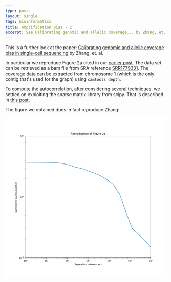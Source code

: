 ```yaml
---
type: posts
layout: single
tags: bioinformatics
title: Amplification Bias - 2
excerpt: See Calibrating genomic and allelic coverage... by Zhang, et. al.
---
```


This is a further look at the paper:
[Calibrating genomic and allelic coverage bias in single-cell sequencing](https://www.ncbi.nlm.nih.gov/pmc/articles/PMC4922254/) by Zhang, et. al.

In particular we reproduce Figure 2a cited in our [earlier post](/AutoCorrelation).  The data set can be retrieved
as a bam file from SRA reference [SRR1779331](https://trace.ncbi.nlm.nih.gov/Traces/sra/?run=SRR1779331).  The coverage
data can be extracted from chromosome 1 (which is the only contig that's used for the graph) using ```samtools depth.```

To compute the autocorrelation, after considering several techniques, we settled on exploiting the sparse matrix library
from scipy.  That is described in [this post](/ComputingAutoCorrelation).

The figure we obtained does in fact reproduce Zhang:

![Zhang Figure 2a reproduction](/assets/images/zhang2a_repro.png)


